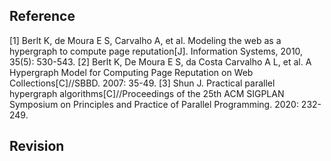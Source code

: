 ## Reference 
[1] Berlt K, de Moura E S, Carvalho A, et al. Modeling the web as a hypergraph to compute page reputation[J]. Information Systems, 2010, 35(5): 530-543.
[2] Berlt K, De Moura E S, da Costa Carvalho A L, et al. A Hypergraph Model for Computing Page Reputation on Web Collections[C]//SBBD. 2007: 35-49.
[3] Shun J. Practical parallel hypergraph algorithms[C]//Proceedings of the 25th ACM SIGPLAN Symposium on Principles and Practice of Parallel Programming. 2020: 232-249.

## Revision